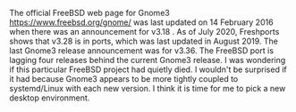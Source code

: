 The official FreeBSD web page for Gnome3 https://www.freebsd.org/gnome/ was last updated on 14 February 2016 when there was an announcement for v3.18 . As of July 2020, Freshports shows that v3.28 is in ports, which was last updated in August 2019. The last Gnome3 release announcement was for v3.36. The FreeBSD port is lagging four releases behind the current Gnome3 release. I was wondering if this particular FreeBSD project had quietly died. I wouldn't be surprised if it had because Gnome3 appears to be more tightly coupled to systemd/Linux with each new version. I think it is time for me to pick a new desktop environment.